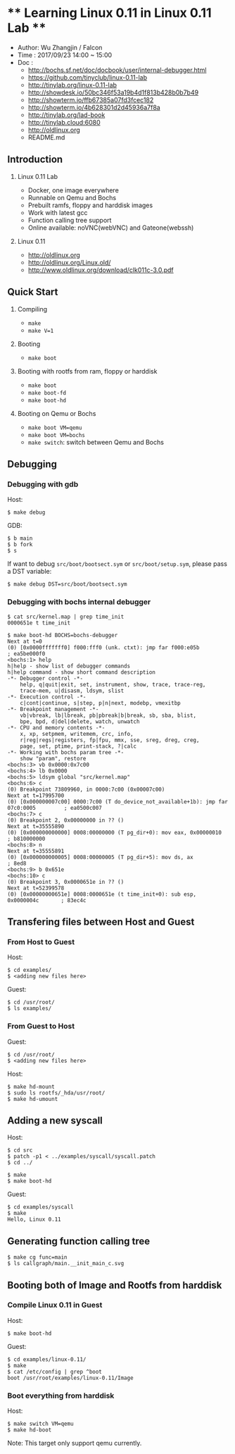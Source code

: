 
# ** Learning Linux 0.11 in Linux 0.11 Lab **

- Author: Wu Zhangjin / Falcon
- Time  : 2017/09/23 14:00 ~ 15:00
- Doc   :
    + <http://bochs.sf.net/doc/docbook/user/internal-debugger.html>
    + <https://github.com/tinyclub/linux-0.11-lab>
    + <http://tinylab.org/linux-0.11-lab>
    + <http://showdesk.io/50bc346f53a19b4d1f813b428b0b7b49>
    + <http://showterm.io/ffb67385a07fd3fcec182>
    + <http://showterm.io/4b628301d2d45936a7f8a>
    + <http://tinylab.org/lad-book>
    + <http://tinylab.cloud:6080>
    + <http://oldlinux.org>
    + README.md

## Introduction

1. Linux 0.11 Lab
    - Docker, one image everywhere
    - Runnable on Qemu and Bochs
    - Prebuilt ramfs, floppy and harddisk images
    - Work with latest gcc
    - Function calling tree support
    - Online available: noVNC(webVNC) and Gateone(webssh)

2. Linux 0.11
    - <http://oldlinux.org>
    - <http://oldlinux.org/Linux.old/>
    - <http://www.oldlinux.org/download/clk011c-3.0.pdf>

## Quick Start

1. Compiling
    - `make`
    - `make V=1`

2. Booting
    - `make boot`

3. Booting with rootfs from ram, floppy or harddisk
    - `make boot`
    - `make boot-fd`
    - `make boot-hd`

4. Booting on Qemu or Bochs
    - `make boot VM=qemu`
    - `make boot VM=bochs`
    - `make switch`: switch between Qemu and Bochs

## Debugging

### Debugging with gdb

Host:

    $ make debug

GDB:

    $ b main
    $ b fork
    $ s


If want to debug `src/boot/bootsect.sym` or `src/boot/setup.sym`, please pass a
DST variable:

    $ make debug DST=src/boot/bootsect.sym

### Debugging with bochs internal debugger

    $ cat src/kernel.map | grep time_init
    0000651e t time_init

    $ make boot-hd BOCHS=bochs-debugger
    Next at t=0
    (0) [0x0000fffffff0] f000:fff0 (unk. ctxt): jmp far f000:e05b         ; ea5be000f0
    <bochs:1> help
    h|help - show list of debugger commands
    h|help command - show short command description
    -*- Debugger control -*-
        help, q|quit|exit, set, instrument, show, trace, trace-reg,
        trace-mem, u|disasm, ldsym, slist
    -*- Execution control -*-
        c|cont|continue, s|step, p|n|next, modebp, vmexitbp
    -*- Breakpoint management -*-
        vb|vbreak, lb|lbreak, pb|pbreak|b|break, sb, sba, blist,
        bpe, bpd, d|del|delete, watch, unwatch
    -*- CPU and memory contents -*-
        x, xp, setpmem, writemem, crc, info,
        r|reg|regs|registers, fp|fpu, mmx, sse, sreg, dreg, creg,
        page, set, ptime, print-stack, ?|calc
    -*- Working with bochs param tree -*-
        show "param", restore
    <bochs:3> vb 0x0000:0x7c00
    <bochs:4> lb 0x0000
    <bochs:5> ldsym global "src/kernel.map"
    <bochs:6> c
    (0) Breakpoint 73809960, in 0000:7c00 (0x00007c00)
    Next at t=17995700
    (0) [0x000000007c00] 0000:7c00 (T do_device_not_available+1b): jmp far 07c0:0005         ; ea0500c007
    <bochs:7> c
    (0) Breakpoint 2, 0x00000000 in ?? ()
    Next at t=35555890
    (0) [0x000000000000] 0008:00000000 (T pg_dir+0): mov eax, 0x00000010       ; b810000000
    <bochs:8> n
    Next at t=35555891
    (0) [0x000000000005] 0008:00000005 (T pg_dir+5): mov ds, ax                ; 8ed8
    <bochs:9> b 0x651e
    <bochs:10> c
    (0) Breakpoint 3, 0x0000651e in ?? ()
    Next at t=52399578
    (0) [0x00000000651e] 0008:0000651e (t time_init+0): sub esp, 0x0000004c       ; 83ec4c

## Transfering files between Host and Guest

### From Host to Guest

Host:

    $ cd examples/
    $ <adding new files here>

Guest:

    $ cd /usr/root/
    $ ls examples/

### From Guest to Host

Guest:

    $ cd /usr/root/
    $ <adding new files here>

Host:

    $ make hd-mount
    $ sudo ls rootfs/_hda/usr/root/
    $ make hd-umount

## Adding a new syscall

Host:

    $ cd src
    $ patch -p1 < ../examples/syscall/syscall.patch
    $ cd ../

    $ make
    $ make boot-hd

Guest:

    $ cd examples/syscall
    $ make
    Hello, Linux 0.11

## Generating function calling tree

    $ make cg func=main
    $ ls callgraph/main.__init_main_c.svg

## Booting both of Image and Rootfs from harddisk

### Compile Linux 0.11 in Guest

Host:

    $ make boot-hd

Guest:

    $ cd examples/linux-0.11/
    $ make
    $ cat /etc/config | grep ^boot
    boot /usr/root/examples/linux-0.11/Image

### Boot everything from harddisk

Host:

    $ make switch VM=qemu
    $ make hd-boot

Note: This target only support qemu currently.
